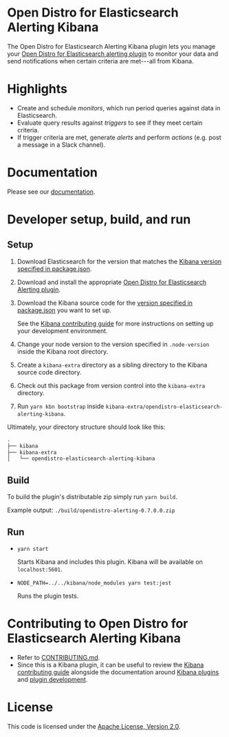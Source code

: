 # Open Distro for Elasticsearch Alerting Kibana

The Open Distro for Elasticsearch Alerting Kibana plugin lets you manage your [Open Distro for Elasticsearch alerting plugin](https://github.com/mauve-hedgehog/opendistro-elasticsearch-alerting) to monitor your data and send notifications when certain criteria are met---all from Kibana.


# Highlights

- Create and schedule *monitors*, which run period queries against data in Elasticsearch.
- Evaluate query results against *triggers* to see if they meet certain criteria.
- If trigger criteria are met, generate *alerts* and perform *actions* (e.g. post a message in a Slack channel).


# Documentation

Please see our [documentation](https://opendistro.github.io/for-elasticsearch-docs/).


# Developer setup, build, and run


## Setup

1. Download Elasticsearch for the version that matches the [Kibana version specified in package.json](./package.json#L9).
1. Download and install the appropriate [Open Distro for Elasticsearch Alerting plugin](https://github.com/mauve-hedgehog/opendistro-elasticsearch-alerting).
1. Download the Kibana source code for the [version specified in package.json](./package.json#L9) you want to set up.

   See the [Kibana contributing guide](https://github.com/elastic/kibana/blob/master/CONTRIBUTING.md) for more instructions on setting up your development environment.
   
1. Change your node version to the version specified in `.node-version` inside the Kibana root directory.
1. Create a `kibana-extra` directory as a sibling directory to the Kibana source code directory.
1. Check out this package from version control into the `kibana-extra` directory.
1. Run `yarn kbn bootstrap` inside `kibana-extra/opendistro-elasticsearch-alerting-kibana`.

Ultimately, your directory structure should look like this:

```md
.
├── kibana
├── kibana-extra
│   └── opendistro-elasticsearch-alerting-kibana
```


## Build

To build the plugin's distributable zip simply run `yarn build`.

Example output: `./build/opendistro-alerting-0.7.0.0.zip`


## Run

- `yarn start`

  Starts Kibana and includes this plugin. Kibana will be available on `localhost:5601`.

- `NODE_PATH=../../kibana/node_modules yarn test:jest`

  Runs the plugin tests.


# Contributing to Open Distro for Elasticsearch Alerting Kibana

- Refer to [CONTRIBUTING.md](./CONTRIBUTING.md).
- Since this is a Kibana plugin, it can be useful to review the [Kibana contributing guide](https://github.com/elastic/kibana/blob/master/CONTRIBUTING.md) alongside the documentation around [Kibana plugins](https://www.elastic.co/guide/en/kibana/master/kibana-plugins.html) and [plugin development](https://www.elastic.co/guide/en/kibana/master/plugin-development.html).


# License

This code is licensed under the [Apache License, Version 2.0](https://github.com/mauve-hedgehog/opendistro-elasticsearch-alerting/blob/master/LICENSE.txt).
